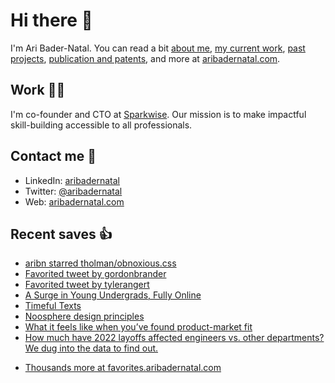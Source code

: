 # Hi there  👋

I'm Ari Bader-Natal. You can read a bit [about me](https://aribadernatal.com), [my current work](https://aribadernatal.com/projects/Sparkwise/), [past projects](https://aribadernatal.com/projects/), [publication and patents](https://aribadernatal.com/publications), and more at [aribadernatal.com](https://aribadernatal.com).

## Work  👨‍💻

I'm co-founder and CTO at [Sparkwise](https://sparkwise.co). Our mission is to make impactful skill-building accessible to all professionals.

## Contact me  💬 

- LinkedIn: [aribadernatal](https://linkedin.com/in/aribadernatal)
- Twitter: [@aribadernatal](https://twitter.com/aribadernatal)
- Web: [aribadernatal.com](https://aribadernatal.com)

## Recent saves  👍

<!--START_SECTION:feed-->
* [aribn starred tholman&#x2F;obnoxious.css](https:&#x2F;&#x2F;favorites.aribadernatal.com&#x2F;github-favorites&#x2F;2022&#x2F;10&#x2F;aribn-starred-tholman-obnoxious-css&#x2F;)
* [Favorited tweet by gordonbrander](https:&#x2F;&#x2F;favorites.aribadernatal.com&#x2F;twitter-favorites&#x2F;2022&#x2F;10&#x2F;favorited-tweet-by-gordonbrander&#x2F;)
* [Favorited tweet by tylerangert](https:&#x2F;&#x2F;favorites.aribadernatal.com&#x2F;twitter-favorites&#x2F;2022&#x2F;10&#x2F;favorited-tweet-by-tylerangert-2&#x2F;)
* [A Surge in Young Undergrads, Fully Online](https:&#x2F;&#x2F;favorites.aribadernatal.com&#x2F;pocket-favorites&#x2F;2022&#x2F;10&#x2F;a-surge-in-young-undergrads-fully-online&#x2F;)
* [Timeful Texts](https:&#x2F;&#x2F;favorites.aribadernatal.com&#x2F;pocket-favorites&#x2F;2022&#x2F;10&#x2F;timeful-texts&#x2F;)
* [Noosphere design principles](https:&#x2F;&#x2F;favorites.aribadernatal.com&#x2F;pocket-favorites&#x2F;2022&#x2F;10&#x2F;noosphere-design-principles&#x2F;)
* [What it feels like when you’ve found product-market fit](https:&#x2F;&#x2F;favorites.aribadernatal.com&#x2F;pocket-favorites&#x2F;2022&#x2F;10&#x2F;what-it-feels-like-when-youve-found-product-market-fit&#x2F;)
* [How much have 2022 layoffs affected engineers vs. other departments? We dug into the data to find out.](https:&#x2F;&#x2F;favorites.aribadernatal.com&#x2F;pocket-favorites&#x2F;2022&#x2F;10&#x2F;how-much-have-2022-layoffs-affected-engineers-vs-other-departments-we-dug-into-the-data-to-find-out&#x2F;)
<!--END_SECTION:feed-->
* [Thousands more at favorites.aribadernatal.com](https://favorites.aribadernatal.com)
